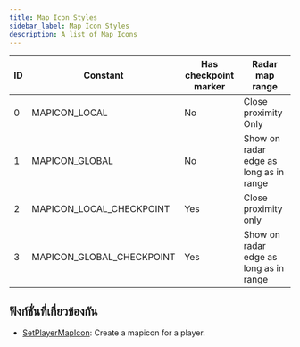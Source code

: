 ```yaml
---
title: Map Icon Styles
sidebar_label: Map Icon Styles
description: A list of Map Icons
---
```


| ID  | Constant                  | Has checkpoint marker | Radar map range                        |
| --- | ------------------------- | --------------------- | -------------------------------------- |
| 0   | MAPICON_LOCAL             | No                    | Close proximity Only                   |
| 1   | MAPICON_GLOBAL            | No                    | Show on radar edge as long as in range |
| 2   | MAPICON_LOCAL_CHECKPOINT  | Yes                   | Close proximity only                   |
| 3   | MAPICON_GLOBAL_CHECKPOINT | Yes                   | Show on radar edge as long as in range |

## ฟังก์ชั่นที่เกี่ยวข้องกัน

- [SetPlayerMapIcon](/docs/scripting/functions/SetPlayerMapIcon): Create a mapicon for a player.
